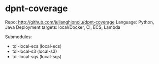 # dpnt-coverage

Repo: http://github.com/julianghionoiu/dpnt-coverage
Language: Python, Java
Deployment targets: local/Docker, CI, ECS, Lambda

Submodules:

- tdl-local-ecs (local-ecs)
- tdl-local-s3 (local-s3)
- tdl-local-sqs (local-sqs)